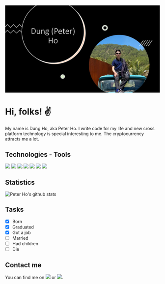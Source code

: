 [![Header](https://raw.githubusercontent.com/PeterHo249/PeterHo249/master/img/banner.jpg "Header")](https://peterho249.github.io/)

# Hi, folks! ✌️
My name is Dung Ho, aka Peter Ho. I write code for my life and new cross platform technology is special interesting to me. The cryptocurrency attracts me a lot.

## Technologies - Tools
![](https://img.shields.io/badge/Code-C++-informational?style=flat&logo=c%2B%2B&logoColor=white&color=6295cb) ![](https://img.shields.io/badge/Code-Python-informational?style=flat&logo=python&logoColor=white&color=ffd140) ![](https://img.shields.io/badge/Code-Flutter-informational?style=flat&logo=flutter&logoColor=white&color=43caf5) ![](https://img.shields.io/badge/Code-JS-informational?style=flat&logo=javascript&logoColor=white&color=f7df1e) ![](https://img.shields.io/badge/Editor-VS%20Code-informational?style=flat&logo=visual-studio-code&logoColor=white&color=23a3ea) ![](https://img.shields.io/badge/CI%2FCD-TeamCity-informational?style=flat&logo=teamcity&logoColor=white&color=6d6bf5) ![](https://img.shields.io/badge/Tool-Docker-informational?style=flat&logo=docker&logoColor=white&color=2391e6)

## Statistics
![Peter Ho's github stats](https://bad-apple-github-readme.vercel.app/api?show_bg=1&username=peterho249)

## Tasks
- [x] Born 
- [x] Graduated
- [x] Got a job
- [ ] Married
- [ ] Had children
- [ ] Die

## Contact me
You can find me on [![](https://img.shields.io/badge/Facebook-informational?style=flat&logo=facebook&logoColor=white&color=395498)](https://fb.com/peterhoxuandung) or [![](https://img.shields.io/badge/Linkedin-informational?style=flat&logo=linkedin&logoColor=white&color=0a66c2)](https://www.linkedin.com/in/hoxuandung/).
